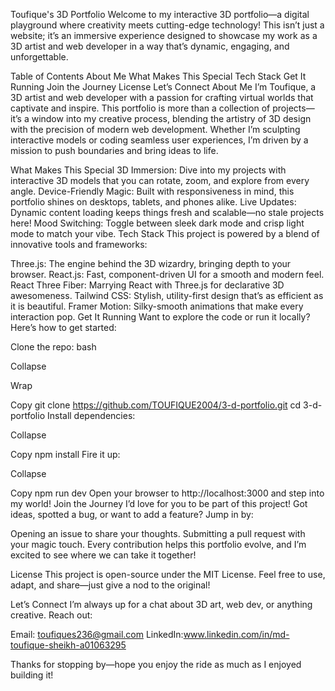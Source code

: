 Toufique's 3D Portfolio
Welcome to my interactive 3D portfolio—a digital playground where creativity meets cutting-edge technology! This isn’t just a website; it’s an immersive experience designed to showcase my work as a 3D artist and web developer in a way that’s dynamic, engaging, and unforgettable.

Table of Contents
About Me
What Makes This Special
Tech Stack
Get It Running
Join the Journey
License
Let’s Connect
About Me
I’m Toufique, a 3D artist and web developer with a passion for crafting virtual worlds that captivate and inspire. This portfolio is more than a collection of projects—it’s a window into my creative process, blending the artistry of 3D design with the precision of modern web development. Whether I’m sculpting interactive models or coding seamless user experiences, I’m driven by a mission to push boundaries and bring ideas to life.

What Makes This Special
3D Immersion: Dive into my projects with interactive 3D models that you can rotate, zoom, and explore from every angle.
Device-Friendly Magic: Built with responsiveness in mind, this portfolio shines on desktops, tablets, and phones alike.
Live Updates: Dynamic content loading keeps things fresh and scalable—no stale projects here!
Mood Switching: Toggle between sleek dark mode and crisp light mode to match your vibe.
Tech Stack
This project is powered by a blend of innovative tools and frameworks:

Three.js: The engine behind the 3D wizardry, bringing depth to your browser.
React.js: Fast, component-driven UI for a smooth and modern feel.
React Three Fiber: Marrying React with Three.js for declarative 3D awesomeness.
Tailwind CSS: Stylish, utility-first design that’s as efficient as it is beautiful.
Framer Motion: Silky-smooth animations that make every interaction pop.
Get It Running
Want to explore the code or run it locally? Here’s how to get started:

Clone the repo:
bash

Collapse

Wrap

Copy
git clone https://github.com/TOUFIQUE2004/3-d-portfolio.git
cd 3-d-portfolio
Install dependencies:

Collapse

Copy
npm install
Fire it up:


Collapse



Copy
npm run dev
Open your browser to http://localhost:3000 and step into my world!
Join the Journey
I’d love for you to be part of this project! Got ideas, spotted a bug, or want to add a feature? Jump in by:

Opening an issue to share your thoughts.
Submitting a pull request with your magic touch.
Every contribution helps this portfolio evolve, and I’m excited to see where we can take it together!

License
This project is open-source under the MIT License. Feel free to use, adapt, and share—just give a nod to the original!

Let’s Connect
I’m always up for a chat about 3D art, web dev, or anything creative. Reach out:

Email: toufiques236@gmail.com
LinkedIn:www.linkedin.com/in/md-toufique-sheikh-a01063295

Thanks for stopping by—hope you enjoy the ride as much as I enjoyed building it!
